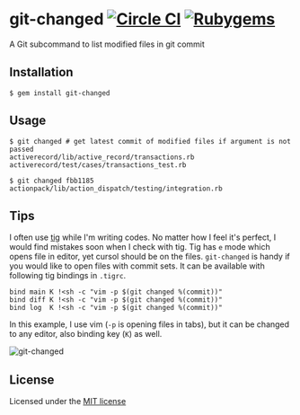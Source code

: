 # git-changed [![Circle CI](https://img.shields.io/circleci/project/banyan/git-changed.svg)](https://circleci.com/gh/banyan/git-changed) [![Rubygems](https://img.shields.io/gem/v/git-changed.svg)](https://rubygems.org/gems/git-changed)

A Git subcommand to list modified files in git commit

## Installation

```shell
$ gem install git-changed
```

## Usage

```shell
$ git changed # get latest commit of modified files if argument is not passed
activerecord/lib/active_record/transactions.rb
activerecord/test/cases/transactions_test.rb
```

```shell
$ git changed fbb1185
actionpack/lib/action_dispatch/testing/integration.rb
```

## Tips

I often use [tig](https://github.com/jonas/tig) while I'm writing codes. No matter how I feel it's perfect, I would find mistakes soon when I check with tig.
Tig has `e` mode which opens file in editor, yet cursol should be on the files. `git-changed` is handy if you would like to open files with commit sets. It can be available with following tig bindings in `.tigrc`.

```tigrc
bind main K !<sh -c "vim -p $(git changed %(commit))"
bind diff K !<sh -c "vim -p $(git changed %(commit))"
bind log  K !<sh -c "vim -p $(git changed %(commit))"
```

In this example, I use vim (`-p` is opening files in tabs), but it can be changed to any editor, also binding key (`K`) as well.

![git-changed](https://cloud.githubusercontent.com/assets/19625/6544632/686b5ad6-c527-11e4-9dff-e655ff6fef8a.gif)

## License

Licensed under the [MIT license](http://banyan.mit-license.org/)
